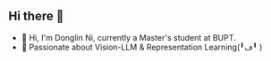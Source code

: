 ## Hi there 👋

<!--
**VToucher/VToucher** is a ✨ _special_ ✨ repository because its `README.md` (this file) appears on your GitHub profile.

Here are some ideas to get you started:

- 🔭 I’m currently working on ...
- 🌱 I’m currently learning ...
- 👯 I’m looking to collaborate on ...
- 🤔 I’m looking for help with ...
- 💬 Ask me about ...
- 📫 How to reach me: ...
- 😄 Pronouns: ...
- ⚡ Fun fact: ...
-->
- 🌱 Hi, I'm Donglin Ni, currently a Master's student at BUPT.
- 🔭 Passionate about Vision-LLM & Representation Learning(╹ڡ╹ )
